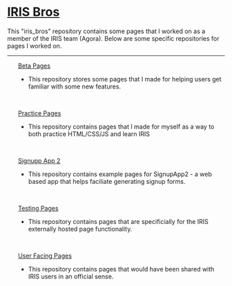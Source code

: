 <h1> <a href="https://dejai.github.io/iris_bros">IRIS Bros</a></h1>
<p> This "iris_bros" repository contains some pages that I worked on as a member of the IRIS team (Agora). Below are some specific repositories for pages I worked on.</p>
<hr/>
<div style="margin-left:5%;">
<p><a href="https://github.com/Dejai/iris_bros/tree/master/beta"> Beta Pages </a></p>
<ul><li>This repository stores some pages that I made for helping users get familiar with some new features.</li></ul>
<br/>
<p><a href="https://github.com/Dejai/iris_bros/tree/master/practice"> Practice Pages </a></p>
<ul><li>This repository contains pages that I made for myself as a way to both practice HTML/CSS/JS and learn IRIS </li></ul>
<br/>
<p><a href="https://github.com/Dejai/iris_bros/tree/master/signupApp2/"> Signupp App 2</a></p>
<ul><li>This repository contains example pages for SignupApp2 - a web based app that helps faciliate generating signup forms.</li></ul>
<br/>
<p><a href="https://github.com/Dejai/iris_bros/tree/master/testing"> Testing Pages </a></p>
<ul><li>This repository contains pages that are specificially for the IRIS externally hosted page functionality.</li></ul>
<br/>
<p><a href="https://github.com/Dejai/iris_bros/tree/master/pubsvs/"> User Facing Pages </a></p>
<ul><li>This repository contains pages that would have been shared with IRIS users in an official sense.</li></ul>
<div>
